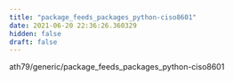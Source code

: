 ```yaml
---
title: "package_feeds_packages_python-ciso8601"
date: 2021-06-20 22:36:26.360329
hidden: false
draft: false
---
```


ath79/generic/package_feeds_packages_python-ciso8601


